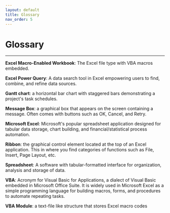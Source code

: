 ```yaml
---
layout: default
title: Glossary
nav_order: 5
---
```

# Glossary
---
**Excel Macro-Enabled Workbook**: The Excel file type with VBA macros embedded.

**Excel Power Query**: A data search tool in Excel empowering users to find, combine, and refine data sources.

**Gantt chart**: a horizontal bar chart with staggered bars demonstrating a project's task schedules.

**Message Box**: a graphical box that appears on the screen containing a message. Often comes with buttons such as 
OK, Cancel, and Retry.

**Microsoft Excel**: Microsoft's popular spreadsheet application designed for tabular data storage, chart building, and
financial/statistical process automation.

**Ribbon**: the graphical control element located at the top of an Excel application. This in where you find 
categories of functions such as File, Insert, Page Layout, etc.

**Spreadsheet**: A software with tabular-formatted interface for organization, analysis and storage of data.

**VBA**: Acronym for Visual Basic for Applications, a dialect of Visual Basic embedded in Microsoft Office Suite.
         It is widely used in Microsoft Excel as a simple programming language for building macros, forms, and procedures to automate repeating tasks. 

**VBA Module**: a text-file like structure that stores Excel macro codes

